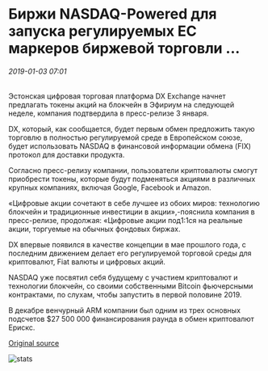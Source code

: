 # Биржи NASDAQ-Powered для запуска регулируемых ЕС маркеров биржевой торговли ...

###### 2019-01-03 07:01

Эстонская цифровая торговая платформа DX Exchange начнет предлагать токены акций на блокчейн в Эфириум на следующей неделе, компания подтвердила в пресс-релизе 3 января.

DX, который, как сообщается, будет первым обмен предложить такую торговлю в полностью регулируемой среде в Европейском союзе, будет использовать NASDAQ в финансовой информации обмена (FIX) протокол для доставки продукта.

Согласно пресс-релизу компании, пользователи криптовалюты смогут приобрести токены, которые будут подменяться акциями в различных крупных компаниях, включая Google, Facebook и Amazon.

«Цифровые акции сочетают в себе лучшее из обоих миров: технологию блокчейн и традиционные инвестиции в акции»,-пояснила компания в пресс-релизе, продолжая: «Цифровые акции под1:1ся на реальные акции, торгуемые на обычных фондовых биржах.

DX впервые появился в качестве концепции в мае прошлого года, с последним движением делает его регулируемой торговой среды для криптовалют, Fiat валюты и цифровых акций.

NASDAQ уже посвятил себя будущему с участием криптовалют и технологии блокчейн, со своими собственными Bitcoin фьючерсными контрактами, по слухам, чтобы запустить в первой половине 2019.

В декабре венчурный ARM компании был одним из трех основных подсчетов $27 500 000 финансирования раунда в обмен криптовалют Ерискс.

[Original source](https://cointelegraph.com/news/nasdaq-powered-exchange-to-launch-eu-regulated-tokenized-stock-trading)

![stats](https://c.statcounter.com/11760860/0/a89fa40b/1/ "stats")